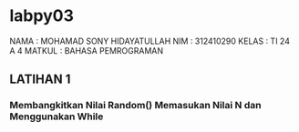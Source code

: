 # labpy03
NAMA : MOHAMAD SONY HIDAYATULLAH
NIM : 312410290
KELAS : TI 24 A 4
MATKUL : BAHASA PEMROGRAMAN

## LATIHAN 1
### Membangkitkan Nilai Random() Memasukan Nilai N dan Menggunakan While
```Python

````
